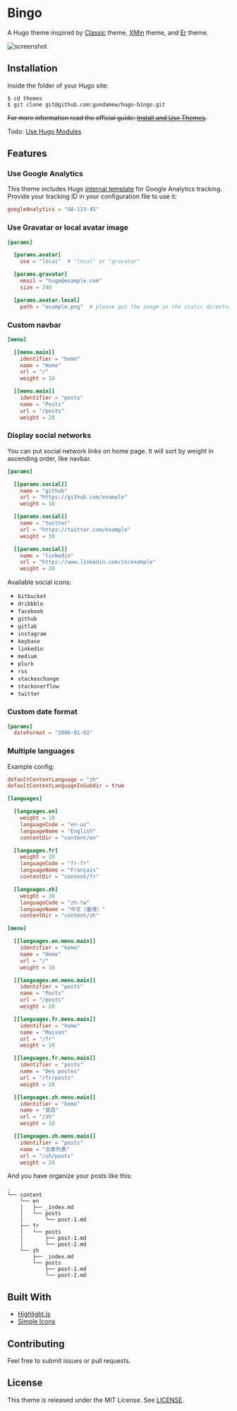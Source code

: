 # Bingo

A Hugo theme inspired by [Classic](https://themes.gohugo.io/hugo-classic/) theme, [XMin](https://themes.gohugo.io/hugo-xmin/) theme, and [Er](https://themes.gohugo.io/er/) theme.

![screenshot](https://github.com/gundamew/hugo-bingo/blob/master/images/screenshot.png)

## Installation

Inside the folder of your Hugo site:

```
$ cd themes
$ git clone git@github.com:gundamew/hugo-bingo.git
```

~~For more information read the official guide: [Install and Use Themes](https://gohugo.io/themes/installing-and-using-themes/).~~

Todo: [Use Hugo Modules](https://gohugo.io/hugo-modules/use-modules/)

## Features

### Use Google Analytics

This theme includes Hugo [internal template](https://gohugo.io/templates/internal/) for Google Analytics tracking. Provide your tracking ID in your configuration file to use it:

```toml
googleAnalytics = "UA-123-45"
```

### Use Gravatar or local avatar image

```toml
[params]

  [params.avatar]
    use = "local"  # "local" or "gravatar"

  [params.gravatar]
    email = "hugo@example.com"
    size = 240

  [params.avatar.local]
    path = "example.png"  # please put the image in the static directory
```

### Custom navbar

```toml
[menu]

  [[menu.main]]
    identifier = "home"
    name = "Home"
    url = "/"
    weight = 10

  [[menu.main]]
    identifier = "posts"
    name = "Posts"
    url = "/posts"
    weight = 20
```

### Display social networks

You can put social network links on home page. It will sort by weight in ascending order, like navbar.

```toml
[params]

  [[params.social]]
    name = "github"
    url = "https://github.com/example"
    weight = 10

  [[params.social]]
    name = "twitter"
    url = "https://twitter.com/example"
    weight = 30

  [[params.social]]
    name = "linkedin"
    url = "https://www.linkedin.com/in/example"
    weight = 20
```

Available social icons:

* `bitbucket`
* `dribbble`
* `facebook`
* `github`
* `gitlab`
* `instagram`
* `keybase`
* `linkedin`
* `medium`
* `plurk`
* `rss`
* `stackexchange`
* `stackoverflow`
* `twitter`

### Custom date format

```toml
[params]
  dateFormat = "2006-01-02"
```

### Multiple languages

Example config:

```toml
defaultContentLanguage = "zh"
defaultContentLanguageInSubdir = true

[languages]

  [languages.en]
    weight = 10
    languageCode = "en-us"
    languageName = "English"
    contentDir = "content/en"

  [languages.fr]
    weight = 20
    languageCode = "fr-fr"
    languageName = "Français"
    contentDir = "content/fr"

  [languages.zh]
    weight = 30
    languageCode = "zh-tw"
    languageName = "中文（臺灣）"
    contentDir = "content/zh"

[menu]

  [[languages.en.menu.main]]
    identifier = "home"
    name = "Home"
    url = "/"
    weight = 10

  [[languages.en.menu.main]]
    identifier = "posts"
    name = "Posts"
    url = "/posts"
    weight = 20

  [[languages.fr.menu.main]]
    identifier = "home"
    name = "Maison"
    url = "/fr"
    weight = 10

  [[languages.fr.menu.main]]
    identifier = "posts"
    name = "Des postes"
    url = "/fr/posts"
    weight = 20

  [[languages.zh.menu.main]]
    identifier = "home"
    name = "首頁"
    url = "/zh"
    weight = 10

  [[languages.zh.menu.main]]
    identifier = "posts"
    name = "文章列表"
    url = "/zh/posts"
    weight = 20
```

And you have organize your posts like this:

```shell
.
└── content
    └── en
    │   ├── _index.md
    |   └── posts
    |       └── post-1.md
    ├── fr
    |   └── posts
    |       ├── post-1.md
    |       └── post-2.md
    └── zh
        ├── _index.md
        └── posts
            ├── post-1.md
            └── post-2.md
```

## Built With

* [Highlight.js](https://highlightjs.org/)
* [Simple Icons](https://simpleicons.org/)

## Contributing

Feel free to submit issues or pull requests.

## License

This theme is released under the MIT License. See [LICENSE](https://github.com/gundamew/hugo-bingo/blob/master/LICENSE).
